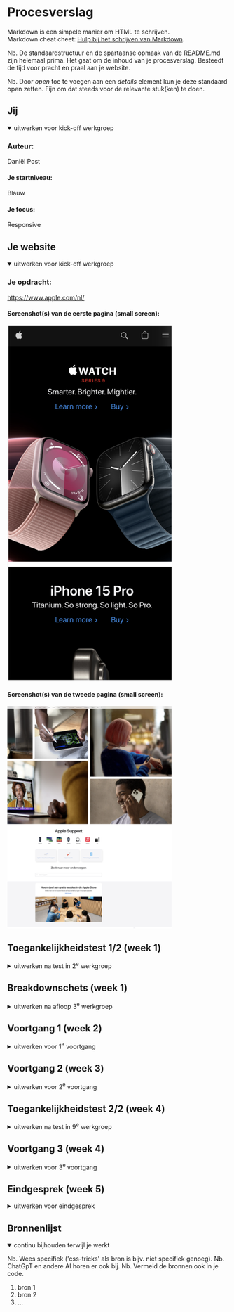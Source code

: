 # Procesverslag
Markdown is een simpele manier om HTML te schrijven.  
Markdown cheat cheet: [Hulp bij het schrijven van Markdown](https://github.com/adam-p/markdown-here/wiki/Markdown-Cheatsheet).

Nb. De standaardstructuur en de spartaanse opmaak van de README.md zijn helemaal prima. Het gaat om de inhoud van je procesverslag. Besteedt de tijd voor pracht en praal aan je website.

Nb. Door *open* toe te voegen aan een *details* element kun je deze standaard open zetten. Fijn om dat steeds voor de relevante stuk(ken) te doen.





## Jij

<details open>
  <summary>uitwerken voor kick-off werkgroep</summary>

  ### Auteur:
  Daniël Post 

  #### Je startniveau:
  Blauw

  #### Je focus:
  Responsive
 
</details>





## Je website

<details open>
  <summary>uitwerken voor kick-off werkgroep</summary>

  ### Je opdracht:
  https://www.apple.com/nl/

  #### Screenshot(s) van de eerste pagina (small screen): 
  
  <img src="readme-images/apple-home.png" width="375px" alt="Home pagina apple">

  #### Screenshot(s) van de tweede pagina (small screen):
 
  <img src="readme-images/apple-support.png" width="375px" alt="Apple support pagina">
 
</details>



## Toegankelijkheidstest 1/2 (week 1)

<details>
  <summary>uitwerken na test in 2<sup>e</sup> werkgroep</summary>

  ### Bevindingen
  Lijst met je bevindingen die in de test naar voren kwamen:

  Plusjes: 
- screenreader leest woorden voor uit de linkjes zodat er, inplaats van “lees meer” wordt er wat meer informatie voorgelezen over de pagina waar het linkje naar toe leidt.
- Apple maakt veelal gebruik van Div elementen in de HTML.


</details>



## Breakdownschets (week 1)

<details>
  <summary>uitwerken na afloop 3<sup>e</sup> werkgroep</summary>

  ### de hele pagina: 
  <img src="readme-images/Breakdown-helepagina" width="375px" alt="breakdown van een dynamisch deel">

  ### dynamisch deel (bijv menu): 
   <img src="readme-images/breakdown-menu.png" width="375px" alt="breakdown van nog een dynamisch deel">
 
</details>





## Voortgang 1 (week 2)

<details>
  <summary>uitwerken voor 1<sup>e</sup> voortgang</summary>

  ### Stand van zaken
  hier dit ging goed & dit was lastig (neem ook screenshots op van delen van je website en code)

  Deze week ben ik begonnen met het maken van mijn opdracht, door wat een andere deadline voor een herkansing had ik deze 
  week niet super veel tijd maar dat is afgerond. Ik heb voor mijzelf wel duidelijk hoe ik het wil gaan doen. Ik loop nu tegen 
  een aantal problemen/vragen. 
  
  1 Hoe zorg ik ervoor dat mijn afbeelding veranderd wanneer het scherm groter wordt? 

  2 Hoe zet ik een linkje op een afbeelding?

  3 Voor mijn header heb ik 4 icons, waarvan ik er 1 wil uitlijnen links boven en de andere 3 rechtsboven. Ik heb het geprobeerd met flexbox te veranderen
  maar op de pagina werkt het niet (zie screenshot)

  <img src="readme-images/navBar1" width="375px" alt="Afbeelding van hoe mijn header er nu uit ziet">
  <img src="readme-images/Navbar2" width="375px" alt="Afbeelding van de code die ik gebruik">




  ### Agenda voor meeting
  samen met je groepje opstellen

  | Daniel     | student 2          | student 3    | student 4        |
  | ---            | ---                | ---          | ---              |
  | dit bespreken  | en dit             | en ik dit    | en dan ik dat    |
  | en dat ook nog | dit als er tijd is | nog een punt | dit wil ik zeker |
  | ...            | ...                | ...          | ...              |

  Daniel: 
  
  1 Hoe zorg ik ervoor dat mijn afbeelding veranderd wanneer het scherm groter wordt? 

  2 Hoe zet ik een linkje op een afbeelding?

  3 Voor mijn header heb ik 4 icons, waarvan ik er 1 wil uitlijnen links boven en de andere 3 rechtsboven. Ik heb het geprobeerd met flexbox te veranderen
  maar op de pagina werkt het niet (zie screenshot)

  Nicholas

    Foto als achtergrond
    margin links en rechts voor de hele pagina behalve de achtergrond

  Ruby: 
  Ik heb elementen hidden op scherm maar wel laten lezen door screenreaders

  Beyzanur:

  Ik wil een video toevoegen, maar ik wil niet dat deze automatisch begint wanneer je de pagina opent. Ik wil dat je zelf kunt klikken om de video te starten


  ### Verslag van meeting
  hier na afloop snel de uitkomsten van de meeting vastleggen

  - punt 1
  - punt 2
  - nog een punt
  - ...

</details>





## Voortgang 2 (week 3)

<details>
  <summary>uitwerken voor 2<sup>e</sup> voortgang</summary>

  ### Stand van zaken
  hier dit ging goed & dit was lastig (neem ook screenshots op van delen van je website en code)


  ### Agenda voor meeting
  samen met je groepje opstellen

  | student 1      | student 2          | student 3    | student 4        |
  | ---            | ---                | ---          | ---              |
  | Grid van 1 naar| en dit             | en ik dit    | en dan ik dat    |
  | en dat ook nog | dit als er tijd is | nog een punt | dit wil ik zeker |
  | ...            | ...                | ...          | ...              |

  Daniël: - hoe laat ik de grid vanaf een grotere grootte veranderen van een 1 kolom's grid naar een 2 kolom's grid?
   - 


  ### Verslag van meeting
  hier na afloop snel de uitkomsten van de meeting vastleggen

  - Ik moet nog hard doorwerken, dit omdat een beetje achterloop en het lastig vind.
  - Om de grid aan te passen kan ik deze code gebruiken: section a:nth-child(3n+1)  
    grid-column: 1 / 3;
  - 
- ...

</details>





## Toegankelijkheidstest 2/2 (week 4)

<details>
  <summary>uitwerken na test in 9<sup>e</sup> werkgroep</summary>

  ### Bevindingen
  Lijst met je bevindingen die in de test naar voren kwamen (geef ook aan wat er verbeterd is):

</details>





## Voortgang 3 (week 4)

<details>
  <summary>uitwerken voor 3<sup>e</sup> voortgang</summary>

  ### Stand van zaken
  Ik moet nog veel doen, ik vindt het lastig, maar ik moet het dit weekend en begin van volgende week af zien te krijgen.


  ### Agenda voor meeting
  samen met je groepje opstellen

  | student 1      | student 2          | student 3    | student 4        |
  | ---            | ---                | ---          | ---              |
  | dit bespreken  | en dit             | en ik dit    | en dan ik dat    |
  | en dat ook nog | dit als er tijd is | nog een punt | dit wil ik zeker |
  | ...            | ...                | ...          | ...              |

  Daniël: Hoe kan ik ervoor zorgen dat wanneer mijn schermbreedte groter is, mijn grid aanpast van 1 naar 4 vakjes.

  Beyza: Ik heb een hamburgermenu met allemaal plaatjes. Hoe kan ik tekst aan die plaatjes toevoegen?

  ### Verslag van meeting
  hier na afloop snel de uitkomsten van de meeting vastleggen

  - punt 1
  - punt 2
  - nog een punt
  - ...

</details>





## Eindgesprek (week 5)

<details>
  <summary>uitwerken voor eindgesprek</summary>

  ### Je uitkomst - karakteristiek screenshots:
  <img src="readme-images/dummy-plaatje.jpg" width="375px" alt="uitomst opdracht 1">


  ### Dit ging goed/Heb ik geleerd: 
  Korte omschrijving met plaatjes

  <img src="readme-images/dummy-plaatje.jpg" width="375px" alt="top">


  ### Dit was lastig/Is niet gelukt:
  Korte omschrijving met plaatjes

  <img src="readme-images/dummy-plaatje.jpg" width="375px" alt="bummer">
</details>





## Bronnenlijst

<details open>
  <summary>continu bijhouden terwijl je werkt</summary>

  Nb. Wees specifiek ('css-tricks' als bron is bijv. niet specifiek genoeg). 
  Nb. ChatGpT en andere AI horen er ook bij.
  Nb. Vermeld de bronnen ook in je code.

  1. bron 1
  2. bron 2
  3. ...

</details>